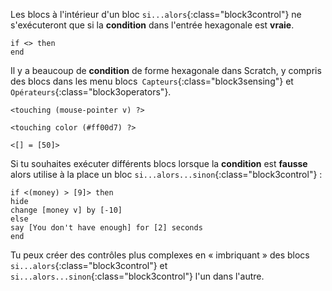 Les blocs à l'intérieur d'un bloc `si...alors`{:class="block3control"} ne s'exécuteront que si la **condition** dans l'entrée hexagonale est **vraie**.

```blocks3
if <> then
end
```

Il y a beaucoup de **condition** de forme hexagonale dans Scratch, y compris des blocs dans les menu blocs` Capteurs`{:class="block3sensing"} et `Opérateurs`{:class="block3operators"}.

```blocks3
<touching (mouse-pointer v) ?>

<touching color (#ff00d7) ?>

<[] = [50]>
```

Si tu souhaites exécuter différents blocs lorsque la **condition** est **fausse** alors utilise à la place un bloc `si...alors...sinon`{:class="block3control"} :

```blocks3
if <(money) > [9]> then
hide
change [money v] by [-10]
else
say [You don't have enough] for [2] seconds
end
```

Tu peux créer des contrôles plus complexes en « imbriquant » des blocs `si...alors`{:class="block3control"} et `si...alors...sinon`{:class="block3control"} l'un dans l'autre.
